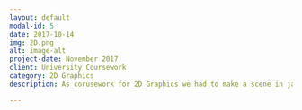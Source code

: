 ```yaml
---
layout: default
modal-id: 5
date: 2017-10-14
img: 2D.png
alt: image-alt
project-date: November 2017
client: University Coursework
category: 2D Graphics
description: As corusework for 2D Graphics we had to make a scene in javascript that had two objects with physics and animation. The code for this project can be found on my Github https://github.com/ArmerJacob/2D-Coursework.

---
```

